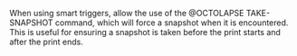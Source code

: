 When using smart triggers, allow the use of the @OCTOLAPSE TAKE-SNAPSHOT command, which will force a snapshot when it is encountered.  This is useful for ensuring a snapshot is taken before the print starts and after the print ends.
